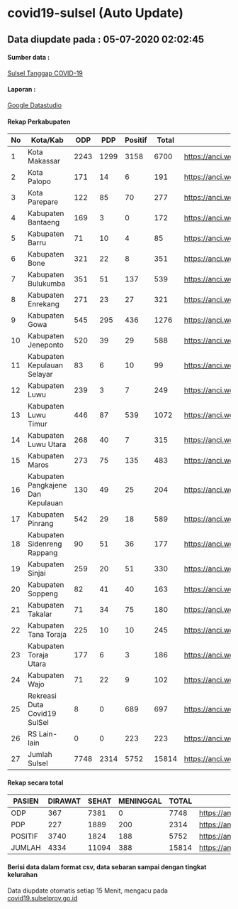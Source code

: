 
# covid19-sulsel (Auto Update)

## Data diupdate pada : 05-07-2020 02:02:45

#### Sumber data :
[Sulsel Tanggap COVID-19](https://covid19.sulselprov.go.id)

#### Laporan :
[Google Datastudio](https://datastudio.google.com/s/jythWGc1j4w)

#### Rekap Perkabupaten 
|No|Kota/Kab|ODP|PDP|Positif|Total|Link|
| --- | --- | --- | --- | --- | --- | --- |
|1|Kota Makassar|2243|1299|3158|6700|https://anci.web.id/cor/kota_makassar|
|2|Kota Palopo|171|14|6|191|https://anci.web.id/cor/kota_palopo|
|3|Kota Parepare|122|85|70|277|https://anci.web.id/cor/kota_parepare|
|4|Kabupaten Bantaeng|169|3|0|172|https://anci.web.id/cor/kabupaten_bantaeng|
|5|Kabupaten Barru|71|10|4|85|https://anci.web.id/cor/kabupaten_barru|
|6|Kabupaten Bone|321|22|8|351|https://anci.web.id/cor/kabupaten_bone|
|7|Kabupaten Bulukumba|351|51|137|539|https://anci.web.id/cor/kabupaten_bulukumba|
|8|Kabupaten Enrekang|271|23|27|321|https://anci.web.id/cor/kabupaten_enrekang|
|9|Kabupaten Gowa|545|295|436|1276|https://anci.web.id/cor/kabupaten_gowa|
|10|Kabupaten Jeneponto|520|39|29|588|https://anci.web.id/cor/kabupaten_jeneponto|
|11|Kabupaten Kepulauan Selayar|83|6|10|99|https://anci.web.id/cor/kabupaten_kepulauan_selayar|
|12|Kabupaten Luwu|239|3|7|249|https://anci.web.id/cor/kabupaten_luwu|
|13|Kabupaten Luwu Timur|446|87|539|1072|https://anci.web.id/cor/kabupaten_luwu_timur|
|14|Kabupaten Luwu Utara|268|40|7|315|https://anci.web.id/cor/kabupaten_luwu_utara|
|15|Kabupaten Maros|273|75|135|483|https://anci.web.id/cor/kabupaten_maros|
|16|Kabupaten Pangkajene Dan Kepulauan|130|49|25|204|https://anci.web.id/cor/kabupaten_pangkajene_dan_kepulauan|
|17|Kabupaten Pinrang|542|29|18|589|https://anci.web.id/cor/kabupaten_pinrang|
|18|Kabupaten Sidenreng Rappang|90|51|36|177|https://anci.web.id/cor/kabupaten_sidenreng_rappang|
|19|Kabupaten Sinjai|259|20|51|330|https://anci.web.id/cor/kabupaten_sinjai|
|20|Kabupaten Soppeng|82|41|40|163|https://anci.web.id/cor/kabupaten_soppeng|
|21|Kabupaten Takalar|71|34|75|180|https://anci.web.id/cor/kabupaten_takalar|
|22|Kabupaten Tana Toraja|225|10|10|245|https://anci.web.id/cor/kabupaten_tana_toraja|
|23|Kabupaten Toraja Utara|177|6|3|186|https://anci.web.id/cor/kabupaten_toraja_utara|
|24|Kabupaten Wajo|71|22|9|102|https://anci.web.id/cor/kabupaten_wajo|
|25|Rekreasi Duta Covid19 SulSel|8|0|689|697|https://anci.web.id/cor/rekreasi_duta_covid19_sulsel|
|26|RS Lain-lain|0|0|223|223|https://anci.web.id/cor/rs_lain-lain|
|27|Jumlah Sulsel|7748|2314|5752|15814|https://anci.web.id/cor/jumlah_sulsel|

#### Rekap secara total

| PASIEN | DIRAWAT | SEHAT | MENINGGAL | TOTAL | LINK |
| ---- | -------- | ---- | ---- |  ---- | ---- |
| ODP | 367 | 7381 | 0 | 7748 | https://anci.web.id/cor/odp_detail.html |
| PDP | 227 | 1889 | 200 | 2314 | https://anci.web.id/cor/pdp_detail.html |
| POSITIF | 3740 | 1824 | 188 | 5752 | https://anci.web.id/cor/positif_detail.html |
| JUMLAH | 4334 | 11094 | 388 | 15814 | https://anci.web.id/cor/jumlah_sulsel/ |

 
#### Berisi data dalam format csv, data sebaran sampai dengan tingkat kelurahan

Data diupdate otomatis setiap 15 Menit, mengacu pada [covid19.sulselprov.go.id](https://covid19.sulselprov.go.id)

